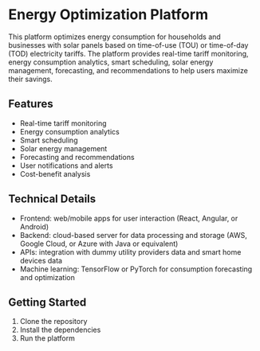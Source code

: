 # Energy Optimization Platform

This platform optimizes energy consumption for households and businesses with solar panels based on time-of-use (TOU) or time-of-day (TOD) electricity tariffs. The platform provides real-time tariff monitoring, energy consumption analytics, smart scheduling, solar energy management, forecasting, and recommendations to help users maximize their savings.

## Features

- Real-time tariff monitoring
- Energy consumption analytics
- Smart scheduling
- Solar energy management
- Forecasting and recommendations
- User notifications and alerts
- Cost-benefit analysis

## Technical Details

- Frontend: web/mobile apps for user interaction (React, Angular, or Android)
- Backend: cloud-based server for data processing and storage (AWS, Google Cloud, or Azure with Java or equivalent)
- APIs: integration with dummy utility providers data and smart home devices data
- Machine learning: TensorFlow or PyTorch for consumption forecasting and optimization

## Getting Started

1. Clone the repository
2. Install the dependencies
3. Run the platform
